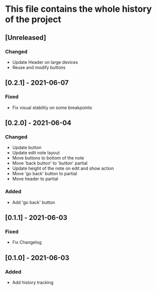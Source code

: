 # This file contains the whole history of the project

## [Unreleased]
### Changed
- Update Header on large devices
- Reuse and modify buttons

## [0.2.1] - 2021-06-07
### Fixed
- Fix visual stability on some breakpoints

## [0.2.0] - 2021-06-04
### Changed
- Update button
- Update edit note layout
- Move buttons to bottom of the note
- Move 'back button' to 'button' partial
- Update height of the note on edit and show action
- Move 'go back' button to partial
- Move header to partial

### Added
- Add 'go back' button

## [0.1.1] - 2021-06-03
### Fixed
- Fix Changelog

## [0.1.0] - 2021-06-03
### Added
- Add history tracking
